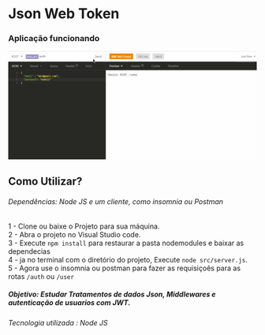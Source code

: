 # Json Web Token

### Aplicação funcionando
![jwt](https://github.com/ProgramadorLeandroSantos/API_Authentication_JWT/blob/main/assets/JWTexemple.gif)

## Como Utilizar?

###### Dependências: Node JS e um cliente, como insomnia ou Postman

1 - Clone ou baixe o Projeto para sua máquina.<br/>
2 - Abra o projeto no Visual Studio code.<br/>
3 - Execute `npm install` para restaurar a pasta nodemodules e baixar as dependecias <br/>
4 - ja no terminal com o diretório do projeto, Execute `node src/server.js`. <br/>
5 - Agora use o insomnia ou postman para fazer as requisiçoês para as rotas `/auth` ou `/user`

##### Objetivo: Estudar  Tratamentos de dados Json, Middlewares e autenticação de usuarios com JWT.
###### Tecnologia utilizada : Node JS
